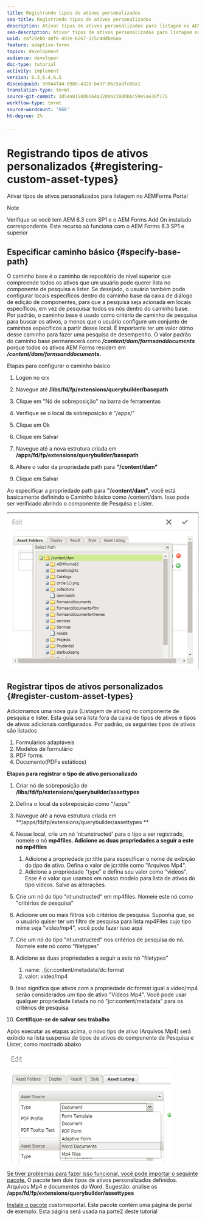 ```yaml
---
title: Registrando tipos de ativos personalizados
seo-title: Registrando tipos de ativos personalizados
description: Ativar tipos de ativos personalizados para listagem no AEMForms Portal
seo-description: Ativar tipos de ativos personalizados para listagem no AEMForms Portal
uuid: eaf29eb0-a0f6-493e-b267-1c5c4ddbe6aa
feature: adaptive-forms
topics: development
audience: developer
doc-type: tutorial
activity: implement
version: 6.3,6.4,6.5
discoiquuid: 99944f44-0985-4320-b437-06c5adfc60a1
translation-type: tm+mt
source-git-commit: 3d54a8158d0564a3289a2100bbbc59e5ae38f175
workflow-type: tm+mt
source-wordcount: '666'
ht-degree: 2%

---
```



# Registrando tipos de ativos personalizados {#registering-custom-asset-types}

Ativar tipos de ativos personalizados para listagem no AEMForms Portal

>[!NOTE]
>
>Verifique se você tem AEM 6.3 com SP1 e o AEM Forms Add On instalado correspondente. Este recurso só funciona com o AEM Forms 6.3 SP1 e superior

## Especificar caminho básico {#specify-base-path}

O caminho base é o caminho de repositório de nível superior que compreende todos os ativos que um usuário pode querer lista no componente de pesquisa e lister. Se desejado, o usuário também pode configurar locais específicos dentro do caminho base da caixa de diálogo de edição de componentes, para que a pesquisa seja acionada em locais específicos, em vez de pesquisar todos os nós dentro do caminho base. Por padrão, o caminho base é usado como critério de caminho de pesquisa para buscar os ativos, a menos que o usuário configure um conjunto de caminhos específicos a partir desse local. É importante ter um valor ótimo desse caminho para fazer uma pesquisa de desempenho. O valor padrão do caminho base permanecerá como **_/content/dam/formsanddocuments_** porque todos os ativos AEM Forms residem em **_/content/dam/formsanddocuments._**

Etapas para configurar o caminho básico

1. Logon no crx
1. Navegue até **/libs/fd/fp/extensions/querybuilder/basepath**

1. Clique em &quot;Nó de sobreposição&quot; na barra de ferramentas
1. Verifique se o local da sobreposição é &quot;/apps/&quot;
1. Clique em Ok
1. Clique em Salvar
1. Navegue até a nova estrutura criada em **/apps/fd/fp/extensions/querybuilder/basepath**

1. Altere o valor da propriedade path para **&quot;/content/dam&quot;**
1. Clique em Salvar

Ao especificar a propriedade path para **&quot;/content/dam&quot;**, você está basicamente definindo o Caminho básico como /content/dam. Isso pode ser verificado abrindo o componente de Pesquisa e Lister.

![base](assets/basepath.png)

## Registrar tipos de ativos personalizados {#register-custom-asset-types}

Adicionamos uma nova guia (Listagem de ativos) no componente de pesquisa e lister. Esta guia será lista fora da caixa de tipos de ativos e tipos de ativos adicionais configurados. Por padrão, os seguintes tipos de ativos são listados

1. Formulários adaptáveis
1. Modelos de formulário
1. PDF forms
1. Documento(PDFs estáticos)

**Etapas para registrar o tipo de ativo personalizado**

1. Criar nó de sobreposição de **/libs/fd/fp/extensions/querybuilder/assettypes**

1. Defina o local da sobreposição como &quot;/apps&quot;
1. Navegue até a nova estrutura criada em **/apps/fd/fp/extensions/querybuilder/assettypes **

1. Nesse local, crie um nó &#39;nt:unstructed&#39; para o tipo a ser registrado, nomeie o nó **mp4files. Adicione as duas propriedades a seguir a este nó mp4files**

   1. Adicione a propriedade jcr:title para especificar o nome de exibição do tipo de ativo. Defina o valor de jcr:title como &quot;Arquivos Mp4&quot;.
   1. Adicione a propriedade &quot;type&quot; e defina seu valor como &quot;videos&quot;. Esse é o valor que usamos em nosso modelo para lista de ativos do tipo vídeos. Salve as alterações.

1. Crie um nó do tipo &quot;nt:unstructed&quot; em mp4files. Nomeie este nó como &quot;critérios de pesquisa&quot;
1. Adicione um ou mais filtros sob critérios de pesquisa. Suponha que, se o usuário quiser ter um filtro de pesquisa para lista mp4Files cujo tipo mime seja &quot;video/mp4&quot;, você pode fazer isso aqui
1. Crie um nó do tipo &quot;nt:unstructed&quot; nos critérios de pesquisa do nó. Nomeie este nó como &quot;filetypes&quot;
1. Adicione as duas propriedades a seguir a este nó &quot;filetypes&quot;

   1. name: ./jcr:content/metadata/dc:format
   1. valor: video/mp4

1. Isso significa que ativos com a propriedade dc:format igual a video/mp4 serão considerados um tipo de ativo &quot;Vídeos Mp4&quot;. Você pode usar qualquer propriedade listada no nó &quot;jcr:content/metadata&quot; para os critérios de pesquisa

1. **Certifique-se de salvar seu trabalho**

Após executar as etapas acima, o novo tipo de ativo (Arquivos Mp4) será exibido na lista suspensa de tipos de ativos do componente de Pesquisa e Lister, como mostrado abaixo

![mp4files](assets/mp4files.png)

[Se tiver problemas para fazer isso funcionar, você pode importar o seguinte pacote.](assets/assettypeskt1.zip) O pacote tem dois tipos de ativos personalizados definidos. Arquivos Mp4 e documentos do Word. Sugestão: analise os **/apps/fd/fp/extensions/querybuilder/assettypes**

[Instale o pacote](assets/customportalpage.zip) customeportal. Este pacote contém uma página de portal de exemplo. Esta página será usada na parte2 deste tutorial


